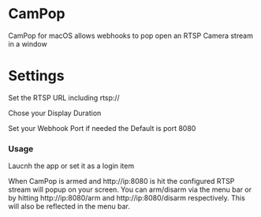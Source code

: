 # CamPop
CamPop for macOS allows webhooks to pop open an RTSP Camera stream in a window

# Settings
Set the RTSP URL including rtsp://

Chose your Display Duration

Set your Webhook Port if needed the Default is port 8080 


### Usage

Laucnh the app or set it as a login item

When CamPop is armed and http://ip:8080 is hit the configured RTSP stream will popup on your screen. 
You can arm/disarm via the menu bar or by hitting http://ip:8080/arm and http://ip:8080/disarm respectively. This will also be reflected in the menu bar.
